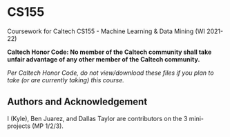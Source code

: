 # CS155
Coursework for Caltech CS155 - Machine Learning & Data Mining (WI 2021-22)

**Caltech Honor Code: No member of the Caltech community shall take unfair advantage of any other member of the Caltech community.**

*Per Caltech Honor Code, do not view/download these files if you plan to take (or are currently taking) this course.*

## Authors and Acknowledgement
I (Kyle), Ben Juarez, and Dallas Taylor are contributors on the 3 mini-projects (MP 1/2/3).
